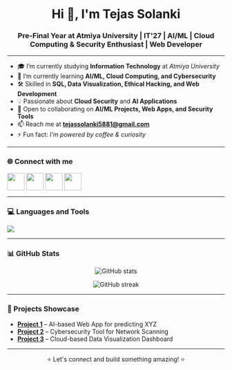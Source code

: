 <h1 align="center">Hi 👋, I'm Tejas Solanki</h1>
<h3 align="center">Pre-Final Year at Atmiya University | IT'27 | AI/ML | Cloud Computing & Security Enthusiast | Web Developer</h3>

---

- 🎓 I’m currently studying **Information Technology** at *Atmiya University*
- 🤖 I’m currently learning **AI/ML, Cloud Computing, and Cybersecurity**
- 🛠 Skilled in **SQL, Data Visualization, Ethical Hacking, and Web Development**
- 💡 Passionate about **Cloud Security** and **AI Applications**
- 👯 Open to collaborating on **AI/ML Projects, Web Apps, and Security Tools**
- 📫 Reach me at **tejassolanki5881@gmail.com**
- ⚡ Fun fact: *I’m powered by coffee & curiosity*

---

### 🌐 Connect with me
<p align="left">
<a href="https://linkedin.com/in/your-linkedin-id" target="_blank"><img align="center" src="https://skillicons.dev/icons?i=linkedin" height="40" /></a>
<a href="https://twitter.com/your-twitter-id" target="_blank"><img align="center" src="https://skillicons.dev/icons?i=twitter" height="40" /></a>
<a href="https://instagram.com/your-instagram-id" target="_blank"><img align="center" src="https://skillicons.dev/icons?i=instagram" height="40" /></a>
<a href="mailto:tejas.solanki@example.com" target="_blank"><img align="center" src="https://skillicons.dev/icons?i=gmail" height="40" /></a>
</p>

---

### 💻 Languages and Tools
<p align="left">
<img src="https://skillicons.dev/icons?i=python,java,javascript,typescript,html,css,tailwind,react,nextjs,nodejs,express,mysql,mongodb,firebase,pytorch,sklearn,git,github,vscode,figma" />
</p>

---

### 📊 GitHub Stats
<p align="center">
  <img src="https://github-readme-stats.vercel.app/api?username=your-github-username&show_icons=true&theme=tokyonight" alt="GitHub stats" />
</p>
<p align="center">
  <img src="https://github-readme-streak-stats.herokuapp.com/?user=your-github-username&theme=tokyonight" alt="GitHub streak" />
</p>

---

### 🚀 Projects Showcase
- [**Project 1**](#) – AI-based Web App for predicting XYZ  
- [**Project 2**](#) – Cybersecurity Tool for Network Scanning  
- [**Project 3**](#) – Cloud-based Data Visualization Dashboard  

---

<p align="center">⭐ Let's connect and build something amazing! ⭐</p>
